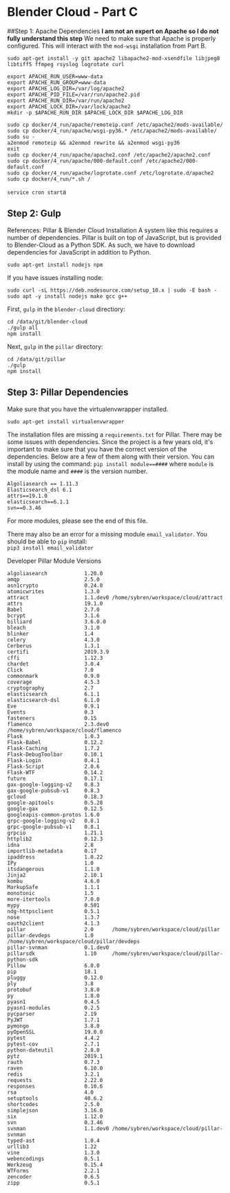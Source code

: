 # Blender Cloud - Part C

##Step 1: Apache Dependencies
**I am not an expert on Apache so I do not fully understand this step**
We need to make sure that Apache is properly configured. This will interact with the `mod-wsgi` installation from Part B.    

`sudo apt-get install -y git apache2 libapache2-mod-xsendfile libjpeg8 libtiff5 ffmpeg rsyslog logrotate curl`    
```
export APACHE_RUN_USER=www-data
export APACHE_RUN_GROUP=www-data
export APACHE_LOG_DIR=/var/log/apache2
export APACHE_PID_FILE=/var/run/apache2.pid
export APACHE_RUN_DIR=/var/run/apache2
export APACHE_LOCK_DIR=/var/lock/apache2
mkdir -p $APACHE_RUN_DIR $APACHE_LOCK_DIR $APACHE_LOG_DIR
```
```
sudo cp docker/4_run/apache/remoteip.conf /etc/apache2/mods-available/
sudo cp docker/4_run/apache/wsgi-py36.* /etc/apache2/mods-available/
sudo su - 
a2enmod remoteip && a2enmod rewrite && a2enmod wsgi-py36
exit
sudo cp docker/4_run/apache/apache2.conf /etc/apache2/apache2.conf
sudo cp docker/4_run/apache/000-default.conf /etc/apache2/000-default.conf
sudo cp docker/4_run/apache/logrotate.conf /etc/logrotate.d/apache2
sudo cp docker/4_run/*.sh /
```
`service cron start`a     


## Step 2: Gulp
References: Pillar & Blender Cloud Installation
A system like this requires a number of dependencies. Pillar is built on top of JavaScript, but is provided to Blender-Cloud as a Python SDK. As such, we have to download dependencies for JavaScript in addition to Python.    

```
sudo apt-get install nodejs npm
```

If you have issues installing node: 
```
sudo curl -sL https://deb.nodesource.com/setup_10.x | sudo -E bash -       
sudo apt -y install nodejs make gcc g++
```
First, `gulp` in the `blender-cloud` directiory:    
```
cd /data/git/blender-cloud
./gulp all
npm install
```

Next, `gulp` in the `pillar` directory:    
```
cd /data/git/pillar
./gulp
npm install
```


## Step 3: Pillar Dependencies
Make sure that you have the virtualenvwrapper installed.
```
sudo apt-get install virtualenvwrapper
```

The installation files are missing a `requirements.txt` for Pillar. There may be some issues with dependencies. Since the project is a few years old, it's important to make sure that you have the correct version of the dependencies. Below are a few of them along with their version. You can install by using the command:
`pip install module==####` where `module` is the module name and `####` is the version number.
```
Algoliasearch == 1.11.3
Elasticsearch_dsl 6.1
attrs==19.1.0
elasticsearch==6.1.1
svn==0.3.46
```
For more modules, please see the end of this file.    

There may also be an error for a missing module `email_validator`. You should be able to `pip` install:    
`pip3 install email_validator`



Developer Pillar Module Versions       
```
algoliasearch            1.20.0   
amqp                     2.5.0    
asn1crypto               0.24.0   
atomicwrites             1.3.0    
attract                  1.1.dev0 /home/sybren/workspace/cloud/attract          
attrs                    19.1.0   
Babel                    2.7.0    
bcrypt                   3.1.6    
billiard                 3.6.0.0  
bleach                   3.1.0    
blinker                  1.4      
celery                   4.3.0    
Cerberus                 1.3.1    
certifi                  2019.3.9 
cffi                     1.12.3   
chardet                  3.0.4    
Click                    7.0      
commonmark               0.9.0    
coverage                 4.5.3    
cryptography             2.7      
elasticsearch            6.1.1    
elasticsearch-dsl        6.1.0    
Eve                      0.9.1    
Events                   0.3      
fasteners                0.15     
flamenco                 2.3.dev0 /home/sybren/workspace/cloud/flamenco         
Flask                    1.0.3    
Flask-Babel              0.12.2   
Flask-Caching            1.7.2    
Flask-DebugToolbar       0.10.1   
Flask-Login              0.4.1    
Flask-Script             2.0.6    
Flask-WTF                0.14.2   
future                   0.17.1   
gax-google-logging-v2    0.8.3    
gax-google-pubsub-v1     0.8.3    
gcloud                   0.18.3   
google-apitools          0.5.28   
google-gax               0.12.5   
googleapis-common-protos 1.6.0    
grpc-google-logging-v2   0.8.1    
grpc-google-pubsub-v1    0.8.1    
grpcio                   1.21.1   
httplib2                 0.12.3   
idna                     2.8      
importlib-metadata       0.17     
ipaddress                1.0.22   
IPy                      1.0      
itsdangerous             1.1.0    
Jinja2                   2.10.1   
kombu                    4.6.0    
MarkupSafe               1.1.1    
monotonic                1.5      
more-itertools           7.0.0    
mypy                     0.501    
ndg-httpsclient          0.5.1    
nose                     1.3.7    
oauth2client             4.1.3    
pillar                   2.0      /home/sybren/workspace/cloud/pillar           
pillar-devdeps           1.0      /home/sybren/workspace/cloud/pillar/devdeps   
pillar-svnman            0.1.dev0 
pillarsdk                1.10     /home/sybren/workspace/cloud/pillar-python-sdk
Pillow                   6.0.0    
pip                      18.1     
pluggy                   0.12.0   
ply                      3.8      
protobuf                 3.8.0    
py                       1.8.0    
pyasn1                   0.4.5    
pyasn1-modules           0.2.5    
pycparser                2.19     
PyJWT                    1.7.1    
pymongo                  3.8.0    
pyOpenSSL                19.0.0   
pytest                   4.4.2    
pytest-cov               2.7.1    
python-dateutil          2.8.0    
pytz                     2019.1   
rauth                    0.7.3    
raven                    6.10.0   
redis                    3.2.1    
requests                 2.22.0   
responses                0.10.6   
rsa                      4.0      
setuptools               40.6.2   
shortcodes               2.5.0    
simplejson               3.16.0   
six                      1.12.0   
svn                      0.3.46   
svnman                   1.1.dev0 /home/sybren/workspace/cloud/pillar-svnman    
typed-ast                1.0.4    
urllib3                  1.22     
vine                     1.3.0    
webencodings             0.5.1    
Werkzeug                 0.15.4   
WTForms                  2.2.1    
zencoder                 0.6.5    
zipp                     0.5.1    
```

